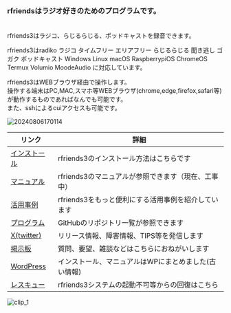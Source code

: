 ### rfriendsはラジオ好きのためのプログラムです。  

　  
rfriends3はラジコ、らじるらじる、ポッドキャストを録音できます。    
  
rfriends3はradiko ラジコ タイムフリー エリアフリー らじるらじる 聞き逃し ゴガク  ポッドキャスト Windows Linux macOS RaspberrypiOS ChromeOS Termux Volumio MoodeAudio に対応しています。  
  
rfriends3はWEBブラウザ経由で操作します。  
操作する端末はPC,MAC,スマホ等WEBブラウザ(chrome,edge,firefox,safari等)が動作するものであればなんでも可能です。  
また、sshによるcuiアクセスも可能です。  
  
![20240806170114](https://github.com/user-attachments/assets/2c40c57d-7ae4-4eee-811e-cb6c28f112f0)   
  

  
|リンク|詳細|
|---|---|
|[インストール](https://github.com/rfriends/rfriends/wiki)|rfriends3のインストール方法はこちらです|
|[マニュアル](https://github.com/rfriends/rfriends3/wiki)|rfriends3のマニュアルが参照できます（現在、工事中）|
|[活用事例](https://rfriends.hatenablog.com/entry/2024/08/14/113233)|rfriends3をもっと便利にする活用事例を紹介しています|
|[プログラム](https://github.com/rfriends?tab=repositories)|GitHubのリポジトリ一覧が参照できます|
|[X(twitter)](https://twitter.com/rfriends2017)|リリース情報、障害情報、TIPS等を発信します|
|[掲示板](http://ceres.s501.xrea.com/wforum/wforum.cgi)|質問、要望、雑談などはこちらにおねがいします|
|[WordPress](http://ceres.s501.xrea.com/wp_rfriends/)|インストール、マニュアルはWPにまとめました(古い情報)|
|[レスキュー](https://github.com/rfriends/rfriends_rescue/wiki/rfriends3%E3%81%AE%E3%83%AA%E3%82%AB%E3%83%90%E3%83%AA%E6%96%B9%E6%B3%95)|rfriends3システムの起動不可等からの回復はこちら|  

![clip_1](https://github.com/user-attachments/assets/a2d43d2e-b8a6-43c5-b948-ef5290629477)
